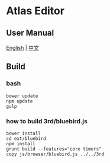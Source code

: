 ﻿Atlas Editor
=========

User Manual
---------
[English](https://github.com/fireball-x/atlas-editor-polymer/blob/master/doc/README.md) | [中文](https://github.com/fireball-x/atlas-editor-polymer/blob/master/doc/README_CN.md)

Build
---------

### bash ###
```
bower update
npm update
gulp
```

### how to build 3rd/bluebird.js ###
```
bower install
cd ext/bluebird
npm install
grunt build --features="core timers"
copy js/browser/bluebird.js ../../3rd
```

